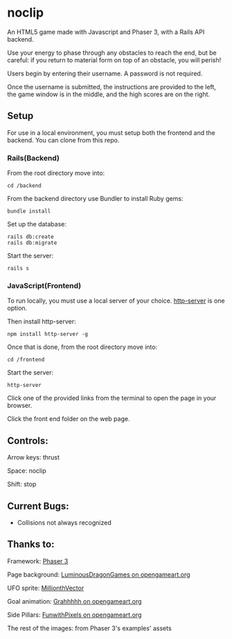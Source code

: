 # noclip
An HTML5 game made with Javascript and Phaser 3, with a Rails API backend.

Use your energy to phase through any obstacles to reach the end, but be careful: if you return to material form on top of an obstacle, you will perish!

Users begin by entering their username. A password is not required.

Once the username is submitted, the instructions are provided to the left, the game window is in the middle, and the high scores are on the right.

## Setup
For use in a local environment, you must setup both the frontend and the backend. You can clone from this repo.

### Rails(Backend)
From the root directory move into:
```
cd /backend
```
From the backend directory use Bundler to install Ruby gems:
```
bundle install
```
Set up the database:
```
rails db:create
rails db:migrate
```
Start the server:
```
rails s
```

### JavaScript(Frontend)
To run locally, you must use a local server of your choice. [http-server](https://www.npmjs.com/package/http-server) is one option.

Then install http-server:
```
npm install http-server -g
```
Once that is done, from the root directory move into:
```
cd /frontend
```
Start the server:
```
http-server
```
Click one of the provided links from the terminal to open the page in your browser.

Click the front end folder on the web page.

## Controls:

Arrow keys: thrust

Space: noclip

Shift: stop

## Current Bugs:
- Collisions not always recognized

## Thanks to:
Framework: [Phaser 3](phaser.io)

Page background: [LuminousDragonGames on opengameart.org](https://opengameart.org/content/perfectly-seamless-night-sky)

UFO sprite: [MillionthVector](http://millionthvector.blogspot.de)

Goal animation: [Grahhhhh on opengameart.org](https://opengameart.org/content/animated-blue-ring-explosion)

Side Pillars: [FunwithPixels on opengameart.org](https://opengameart.org/content/sci-fi-blue-pillar)

The rest of the images: from Phaser 3's examples' assets
